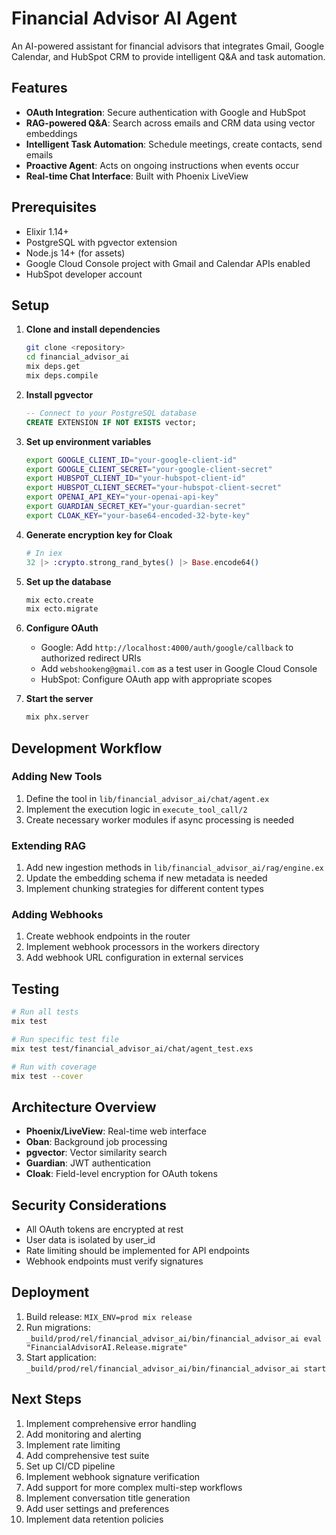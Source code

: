 # Financial Advisor AI Agent

An AI-powered assistant for financial advisors that integrates Gmail, Google Calendar, and HubSpot CRM to provide intelligent Q&A and task automation.

## Features

- **OAuth Integration**: Secure authentication with Google and HubSpot
- **RAG-powered Q&A**: Search across emails and CRM data using vector embeddings
- **Intelligent Task Automation**: Schedule meetings, create contacts, send emails
- **Proactive Agent**: Acts on ongoing instructions when events occur
- **Real-time Chat Interface**: Built with Phoenix LiveView

## Prerequisites

- Elixir 1.14+
- PostgreSQL with pgvector extension
- Node.js 14+ (for assets)
- Google Cloud Console project with Gmail and Calendar APIs enabled
- HubSpot developer account

## Setup

1. **Clone and install dependencies**
   ```bash
   git clone <repository>
   cd financial_advisor_ai
   mix deps.get
   mix deps.compile
   ```

2. **Install pgvector**
   ```sql
   -- Connect to your PostgreSQL database
   CREATE EXTENSION IF NOT EXISTS vector;
   ```

3. **Set up environment variables**
   ```bash
   export GOOGLE_CLIENT_ID="your-google-client-id"
   export GOOGLE_CLIENT_SECRET="your-google-client-secret"
   export HUBSPOT_CLIENT_ID="your-hubspot-client-id"
   export HUBSPOT_CLIENT_SECRET="your-hubspot-client-secret"
   export OPENAI_API_KEY="your-openai-api-key"
   export GUARDIAN_SECRET_KEY="your-guardian-secret"
   export CLOAK_KEY="your-base64-encoded-32-byte-key"
   ```

4. **Generate encryption key for Cloak**
   ```elixir
   # In iex
   32 |> :crypto.strong_rand_bytes() |> Base.encode64()
   ```

5. **Set up the database**
   ```bash
   mix ecto.create
   mix ecto.migrate
   ```

6. **Configure OAuth**
   - Google: Add `http://localhost:4000/auth/google/callback` to authorized redirect URIs
   - Add `webshookeng@gmail.com` as a test user in Google Cloud Console
   - HubSpot: Configure OAuth app with appropriate scopes

7. **Start the server**
   ```bash
   mix phx.server
   ```

## Development Workflow

### Adding New Tools

1. Define the tool in `lib/financial_advisor_ai/chat/agent.ex`
2. Implement the execution logic in `execute_tool_call/2`
3. Create necessary worker modules if async processing is needed

### Extending RAG

1. Add new ingestion methods in `lib/financial_advisor_ai/rag/engine.ex`
2. Update the embedding schema if new metadata is needed
3. Implement chunking strategies for different content types

### Adding Webhooks

1. Create webhook endpoints in the router
2. Implement webhook processors in the workers directory
3. Add webhook URL configuration in external services

## Testing

```bash
# Run all tests
mix test

# Run specific test file
mix test test/financial_advisor_ai/chat/agent_test.exs

# Run with coverage
mix test --cover
```

## Architecture Overview

- **Phoenix/LiveView**: Real-time web interface
- **Oban**: Background job processing
- **pgvector**: Vector similarity search
- **Guardian**: JWT authentication
- **Cloak**: Field-level encryption for OAuth tokens

## Security Considerations

- All OAuth tokens are encrypted at rest
- User data is isolated by user_id
- Rate limiting should be implemented for API endpoints
- Webhook endpoints must verify signatures

## Deployment

1. Build release: `MIX_ENV=prod mix release`
2. Run migrations: `_build/prod/rel/financial_advisor_ai/bin/financial_advisor_ai eval "FinancialAdvisorAI.Release.migrate"`
3. Start application: `_build/prod/rel/financial_advisor_ai/bin/financial_advisor_ai start`

## Next Steps

1. Implement comprehensive error handling
2. Add monitoring and alerting
3. Implement rate limiting
4. Add comprehensive test suite
5. Set up CI/CD pipeline
6. Implement webhook signature verification
7. Add support for more complex multi-step workflows
8. Implement conversation title generation
9. Add user settings and preferences
10. Implement data retention policies